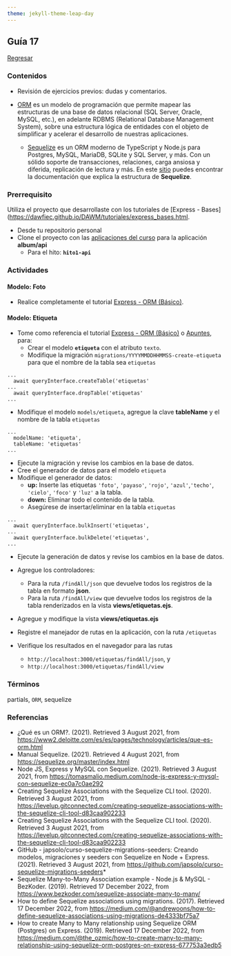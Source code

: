 ```yaml
---
theme: jekyll-theme-leap-day
---
```


## Guía 17

[Regresar](/DAWM/)

### Contenidos

* Revisión de ejercicios previos: dudas y comentarios.

* [ORM](https://www2.deloitte.com/es/es/pages/technology/articles/que-es-orm.html) es un modelo de programación que permite mapear las estructuras de una base de datos relacional (SQL Server, Oracle, MySQL, etc.), en adelante RDBMS (Relational Database Management System), sobre una estructura lógica de entidades con el objeto de simplificar y acelerar el desarrollo de nuestras aplicaciones.
  + [Sequelize](https://sequelize.org/) es un ORM moderno de TypeScript y Node.js para Postgres, MySQL, MariaDB, SQLite y SQL Server, y más. Con un sólido soporte de transacciones, relaciones, carga ansiosa y diferida, replicación de lectura y más. En este [sitio](https://gist.github.com/vapurrmaid/a111bf3fc0224751cb2f76532aac2465) puedes encontrar la documentación que explica la estructura de **Sequelize**.


### Prerrequisito

Utiliza el proyecto que desarrollaste con los tutoriales de [Express - Bases](https://dawfiec.github.io/DAWM/tutoriales/express_bases.html.
  
* Desde tu repositorio personal
* Clone el proyecto con las [aplicaciones del curso](https://github.com/DAWFIEC/DAWM-apps) para la aplicación **album/api**
    - Para el hito: **`hito1-api`**

### Actividades

#### Modelo: Foto

* Realice completamente el tutorial [Express - ORM (Básico)](https://dawfiec.github.io/DAWM/tutoriales/express_ormbasico.html).

#### Modelo: Etiqueta

* Tome como referencia el tutorial [Express - ORM (Básico)](https://dawfiec.github.io/DAWM/tutoriales/express_ormbasico.html) o [Apuntes](https://dawfiec.github.io/DAWM/paginas/apuntes.html), para:
  + Crear el modelo **`etiqueta`** con el atributo `texto`. 
  + Modifique la migración `migrations/YYYYMMDDHHMMSS-create-etiqueta` para que el nombre de la tabla sea `etiquetas`

```
...
  await queryInterface.createTable('etiquetas' 
...
  await queryInterface.dropTable('etiquetas' 
...
```
  + Modifique el modelo `models/etiqueta`, agregue la clave **tableName** y el nombre de la tabla `etiquetas`
```
...
  modelName: 'etiqueta',
  tableName: 'etiquetas'
...
```

  + Ejecute la migración y revise los cambios en la base de datos.
  + Cree el generador de datos para el modelo `etiqueta`
  + Modifique el generador de datos:
    - **up:** Inserte las etiquetas `'foto'`, `'payaso'`, `'rojo'`, `'azul'`,`'techo'`, `'cielo'`, `'foco'` y `'luz'` a la tabla.
    - **down:** Eliminar todo el contenido de la tabla.
    - Asegúrese de insertar/eliminar en la tabla `etiquetas`

```
...
  await queryInterface.bulkInsert('etiquetas',
...
  await queryInterface.bulkDelete('etiquetas',
...
```
  + Ejecute la generación de datos y revise los cambios en la base de datos.
  
  + Agregue los controladores:
    - Para la ruta `/findAll/json` que devuelve todos los registros de la tabla en formato **json**.
    - Para la ruta `/findAll/view` que devuelve todos los registros de la tabla renderizados en la vista **views/etiquetas.ejs**.
  + Agregue y modifique la vista **views/etiquetas.ejs**
  + Registre el manejador de rutas en la aplicación, con la ruta `/etiquetas`
  + Verifique los resultados en el navegador para las rutas 
    - `http://localhost:3000/etiquetas/findAll/json`, y 
    - `http://localhost:3000/etiquetas/findAll/view`



### Términos

partials, `ORM`, sequelize

### Referencias

* ¿Qué es un ORM?. (2021). Retrieved 3 August 2021, from https://www2.deloitte.com/es/es/pages/technology/articles/que-es-orm.html
* Manual Sequelize. (2021). Retrieved 4 August 2021, from https://sequelize.org/master/index.html
* Node JS, Express y MySQL con Sequelize. (2021). Retrieved 3 August 2021, from https://tomasmalio.medium.com/node-js-express-y-mysql-con-sequelize-ec0a7c0ae292
* Creating Sequelize Associations with the Sequelize CLI tool. (2020). Retrieved 3 August 2021, from https://levelup.gitconnected.com/creating-sequelize-associations-with-the-sequelize-cli-tool-d83caa902233
* Creating Sequelize Associations with the Sequelize CLI tool. (2020). Retrieved 3 August 2021, from https://levelup.gitconnected.com/creating-sequelize-associations-with-the-sequelize-cli-tool-d83caa902233
* GitHub - japsolo/curso-sequelize-migrations-seeders: Creando modelos, migraciones y seeders con Sequelize en Node + Express. (2021). Retrieved 3 August 2021, from https://github.com/japsolo/curso-sequelize-migrations-seeders*
* Sequelize Many-to-Many Association example - Node.js & MySQL - BezKoder. (2019). Retrieved 17 December 2022, from https://www.bezkoder.com/sequelize-associate-many-to-many/
* How to define Sequelize associations using migrations. (2017). Retrieved 17 December 2022, from https://medium.com/@andrewoons/how-to-define-sequelize-associations-using-migrations-de4333bf75a7
* How to create Many to Many relationship using Sequelize ORM (Postgres) on Express. (2019). Retrieved 17 December 2022, from https://medium.com/@the_ozmic/how-to-create-many-to-many-relationship-using-sequelize-orm-postgres-on-express-677753a3edb5